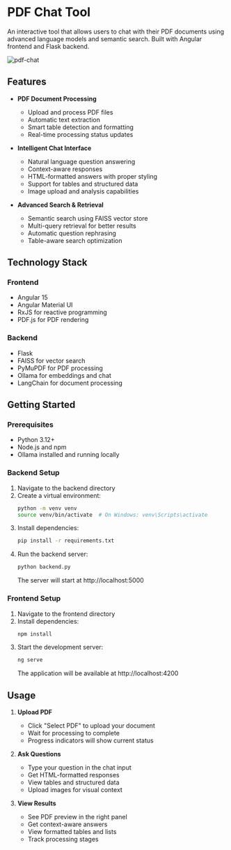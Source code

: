 # PDF Chat Tool

An interactive tool that allows users to chat with their PDF documents using advanced language models and semantic search. Built with Angular frontend and Flask backend.

![pdf-chat](https://github.com/user-attachments/assets/ed689c81-85a6-48d6-8321-0328c7a38cda)

## Features

- **PDF Document Processing**
  - Upload and process PDF files
  - Automatic text extraction
  - Smart table detection and formatting
  - Real-time processing status updates

- **Intelligent Chat Interface**
  - Natural language question answering
  - Context-aware responses
  - HTML-formatted answers with proper styling
  - Support for tables and structured data
  - Image upload and analysis capabilities

- **Advanced Search & Retrieval**
  - Semantic search using FAISS vector store
  - Multi-query retrieval for better results
  - Automatic question rephrasing
  - Table-aware search optimization

## Technology Stack

### Frontend
- Angular 15
- Angular Material UI
- RxJS for reactive programming
- PDF.js for PDF rendering

### Backend
- Flask
- FAISS for vector search
- PyMuPDF for PDF processing
- Ollama for embeddings and chat
- LangChain for document processing

## Getting Started

### Prerequisites
- Python 3.12+
- Node.js and npm
- Ollama installed and running locally

### Backend Setup
1. Navigate to the backend directory
2. Create a virtual environment:
   ```bash
   python -m venv venv
   source venv/bin/activate  # On Windows: venv\Scripts\activate
   ```
3. Install dependencies:
   ```bash
   pip install -r requirements.txt
   ```
4. Run the backend server:
   ```bash
   python backend.py
   ```
   The server will start at http://localhost:5000

### Frontend Setup
1. Navigate to the frontend directory
2. Install dependencies:
   ```bash
   npm install
   ```
3. Start the development server:
   ```bash
   ng serve
   ```
   The application will be available at http://localhost:4200

## Usage

1. **Upload PDF**
   - Click "Select PDF" to upload your document
   - Wait for processing to complete
   - Progress indicators will show current status

2. **Ask Questions**
   - Type your question in the chat input
   - Get HTML-formatted responses
   - View tables and structured data
   - Upload images for visual context

3. **View Results**
   - See PDF preview in the right panel
   - Get context-aware answers
   - View formatted tables and lists
   - Track processing stages
